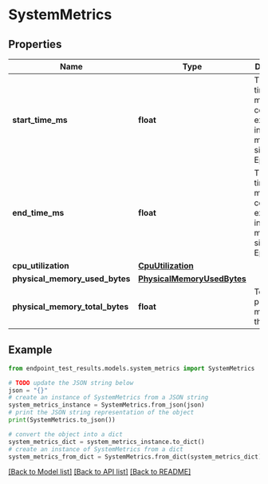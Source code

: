 # SystemMetrics


## Properties

Name | Type | Description | Notes
------------ | ------------- | ------------- | -------------
**start_time_ms** | **float** | The start time of metrics collection, expressed in milliseconds since the Epoch. | [optional] [readonly] 
**end_time_ms** | **float** | The end time of metrics collection, expressed in milliseconds since the Epoch. | [optional] [readonly] 
**cpu_utilization** | [**CpuUtilization**](CpuUtilization.md) |  | [optional] 
**physical_memory_used_bytes** | [**PhysicalMemoryUsedBytes**](PhysicalMemoryUsedBytes.md) |  | [optional] 
**physical_memory_total_bytes** | **float** | Total physical memory of the system. | [optional] [readonly] 

## Example

```python
from endpoint_test_results.models.system_metrics import SystemMetrics

# TODO update the JSON string below
json = "{}"
# create an instance of SystemMetrics from a JSON string
system_metrics_instance = SystemMetrics.from_json(json)
# print the JSON string representation of the object
print(SystemMetrics.to_json())

# convert the object into a dict
system_metrics_dict = system_metrics_instance.to_dict()
# create an instance of SystemMetrics from a dict
system_metrics_from_dict = SystemMetrics.from_dict(system_metrics_dict)
```
[[Back to Model list]](../README.md#documentation-for-models) [[Back to API list]](../README.md#documentation-for-api-endpoints) [[Back to README]](../README.md)


